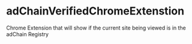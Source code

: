 # adChainVerifiedChromeExtenstion
Chrome Extension that will show if the current site being viewed is in the adChain Registry
